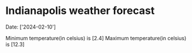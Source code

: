 # Indianapolis weather forecast 
Date: ['2024-02-10'] 

Minimum temperature(in celsius) is [2.4] 
Maximum temperature(in celsius) is [12.3]